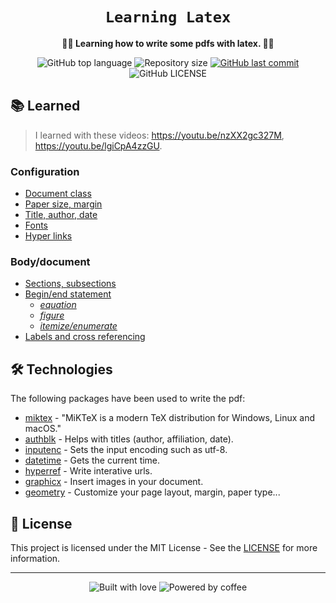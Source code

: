 <div align="center">
  <h1><code>Learning Latex</code></h1>

  <p>
    <strong>🧙‍♀️ Learning how to write some pdfs with latex. 🧙‍♀️</strong>
  </p>

  <p>
    <img
      alt="GitHub top language"
      src="https://img.shields.io/github/languages/top/kauefraga/learning-latex.svg"
    />
    <img
      alt="Repository size"
      src="https://img.shields.io/github/repo-size/kauefraga/learning-latex.svg"
    />
    <a href="https://github.com/kauefraga/learning-latex/commits/main">
      <img
        alt="GitHub last commit"
        src="https://img.shields.io/github/last-commit/kauefraga/learning-latex.svg"
      />
    </a>
    <img
      alt="GitHub LICENSE"
      src="https://img.shields.io/github/license/kauefraga/learning-latex.svg"
    />
  </p>
</div>

## 📚 Learned

> I learned with these videos: https://youtu.be/nzXX2gc327M, https://youtu.be/lgiCpA4zzGU.

### Configuration
- [Document class](https://latex-tutorial.com/documentclass-latex)
- [Paper size, margin](https://www.overleaf.com/learn/latex/Page_size_and_margins)
- [Title, author, date](https://www.overleaf.com/learn/latex/Questions/How_do_I_add_additional_author_names_and_affiliations_to_my_paper%3F)
- [Fonts](https://tug.org/FontCatalogue/roboto)
- [Hyper links](https://www.overleaf.com/learn/latex/Hyperlinks)

### Body/document
- [Sections, subsections](https://www.overleaf.com/learn/latex/Sections_and_chapters)
- [Begin/end statement](https://www.overleaf.com/learn/latex/Environments)
  - [_equation_](https://www.overleaf.com/learn/latex/Mathematical_expressions)
  - [_figure_](https://www.overleaf.com/learn/latex/Inserting_Images)
  - [_itemize/enumerate_](https://www.overleaf.com/learn/latex/Lists)
- [Labels and cross referencing](https://en.wikibooks.org/wiki/LaTeX/Labels_and_Cross-referencing)

## 🛠 Technologies

The following packages have been used to write the pdf:

- [miktex](https://miktex.org) - "MiKTeX is a modern TeX distribution for Windows, Linux and macOS."
- [authblk](https://www.ctan.org/pkg/authblk) - Helps with titles (author, affiliation, date).
- [inputenc](https://www.ctan.org/pkg/inputenc) - Sets the input encoding such as utf-8.
- [datetime](https://www.ctan.org/pkg/datetime) - Gets the current time.
- [hyperref](https://www.ctan.org/pkg/hyperref) - Write interative urls.
- [graphicx](https://www.ctan.org/pkg/graphicx) - Insert images in your document.
- [geometry](https://www.ctan.org/pkg/geometry) - Customize your page layout, margin, paper type...

## 📝 License

This project is licensed under the MIT License - See the [LICENSE](https://github.com/kauefraga/learning-latex/blob/main/LICENSE) for more information.

---

<div align="center" display="flex">
  <img alt="Built with love" src="https://forthebadge.com/images/badges/built-with-love.svg">
  <img alt="Powered by coffee" src="https://forthebadge.com/images/badges/powered-by-coffee.svg">
</div>
